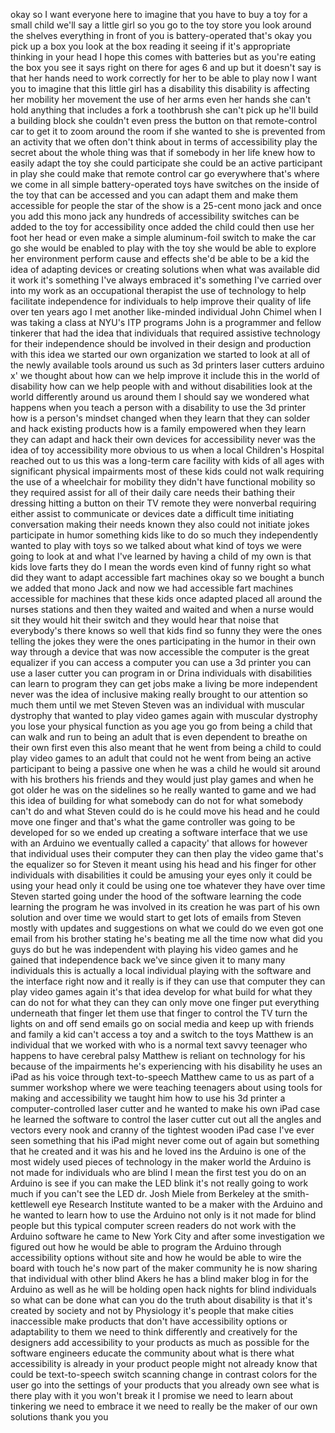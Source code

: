 
okay so I want everyone here to imagine
that you have to buy a toy for a small
child we&#39;ll say a little girl so you go
to the toy store you look around the
shelves everything in front of you is
battery-operated that&#39;s okay you pick up
a box you look at the box reading it
seeing if it&#39;s appropriate thinking in
your head I hope this comes with
batteries but as you&#39;re eating the box
you see it says right on there for ages
6 and up but it doesn&#39;t say is that her
hands need to work correctly for her to
be able to play now I want you to
imagine that this little girl has a
disability this disability is affecting
her mobility her movement the use of her
arms even her hands she can&#39;t hold
anything that includes a fork a
toothbrush she can&#39;t pick up he&#39;ll build
a building block she couldn&#39;t even press
the button on that remote-control car to
get it to zoom around the room if she
wanted to she is prevented from an
activity that we often don&#39;t think about
in terms of accessibility play the
secret about the whole thing was that if
somebody in her life knew how to easily
adapt the toy she could participate she
could be an active participant in play
she could make that remote control car
go everywhere that&#39;s where we come in
all simple battery-operated toys have
switches on the inside of the toy that
can be accessed and you can adapt them
and make them accessible for people the
star of the show is a 25-cent mono jack
and once you add this mono jack any
hundreds of accessibility switches can
be added to the toy for accessibility
once added the child could then use her
foot her head or even make a simple
aluminum-foil switch to make the car go
she would be enabled to play with the
toy she would be able to explore her
environment perform cause and effects
she&#39;d be able to be a kid the idea of
adapting devices or creating solutions
when what was available
did it work it&#39;s something I&#39;ve always
embraced it&#39;s something I&#39;ve carried
over into my work as an occupational
therapist the use of technology to help
facilitate independence for individuals
to help improve their quality of life
over ten years ago I met another
like-minded individual John Chimel when
I was taking a class at NYU&#39;s ITP
programs John is a programmer and fellow
tinkerer that had the idea that
individuals that required assistive
technology for their independence should
be involved in their design and
production with this idea we started our
own organization we started to look at
all of the newly available tools around
us such as 3d printers laser cutters
arduino x&#39; we thought about how can we
help improve it include this in the
world of disability how can we help
people with and without disabilities
look at the world differently around us
around them I should say we wondered
what happens when you teach a person
with a disability to use the 3d printer
how is a person&#39;s mindset changed when
they learn that they can solder and hack
existing products how is a family
empowered when they learn they can adapt
and hack their own devices for
accessibility never was the idea of toy
accessibility more obvious to us when a
local Children&#39;s Hospital reached out to
us this was a long-term care facility
with kids of all ages with significant
physical impairments most of these kids
could not walk requiring the use of a
wheelchair for mobility they didn&#39;t have
functional mobility so they required
assist
for all of their daily care needs their
bathing their dressing hitting a button
on their TV remote
they were nonverbal requiring either
assist to communicate or devices date a
difficult time initiating conversation
making their needs known they also could
not initiate jokes participate in humor
something kids like to do so much they
independently wanted to play with toys
so we talked about what kind of toys we
were going to look at and what I&#39;ve
learned by having a child of my own
is that kids love farts they do I mean
the words even kind of funny right so
what did they want to adapt accessible
fart machines okay so we bought a bunch
we added that mono Jack and now we had
accessible fart machines accessible for
machines that these kids once adapted
placed all around the nurses stations
and then they waited and waited and when
a nurse would sit they would hit their
switch and they would hear that noise
that everybody&#39;s there knows so well
that kids find so funny they were the
ones telling the jokes they were the
ones participating in the humor in their
own way through a device that was now
accessible the computer is the great
equalizer if you can access a computer
you can use a 3d printer you can use a
laser cutter you can program in or Drina
individuals with disabilities can learn
to program they can get jobs make a
living be more independent never was the
idea of inclusive making really brought
to our attention so much them until we
met Steven Steven was an individual with
muscular dystrophy that wanted to play
video games again with muscular
dystrophy you lose your physical
function as you age
you go from being a child that can walk
and run to being an adult that is even
dependent to breathe on their own first
even this also meant that he went from
being a child to could play video games
to an adult that could not he went from
being an active participant to being a
passive one when he was a child he would
sit around with his brothers his friends
and they would just play games and when
he got older he was on the sidelines so
he really wanted to game and we had this
idea of building for what somebody can
do not for what somebody can&#39;t do and
what Steven could do is he could move
his head and he could move one finger
and that&#39;s what the game controller was
going to be developed for so we ended up
creating a software interface that we
use with an Arduino we eventually called
a capacity&#39; that allows for however that
individual uses their computer they can
then play the video game that&#39;s the
equalizer so for Steven it meant using
his head and his finger for other
individuals with disabilities it could
be amusing your eyes only
it could be using your head only it
could be using one toe whatever they
have over time
Steven started going under the hood of
the software learning the code learning
the program he was involved in its
creation he was part of his own solution
and over time we would start to get lots
of emails from Steven mostly with
updates and suggestions on what we could
do we even got one email from his
brother stating he&#39;s beating me all the
time now what did you guys do but he was
independent with playing his video games
and he gained that independence back
we&#39;ve since given it to many many
individuals this is actually a local
individual playing with the software and
the interface right now and it really is
if they can use that computer they can
play video games again it&#39;s that idea
develop for what build for what they can
do not for what they can they can only
move one finger put everything
underneath that finger let them use that
finger to control the TV turn the lights
on and off send emails go on social
media and keep up with friends and
family a kid can&#39;t access a toy and a
switch to the toys
Matthew is an individual that we worked
with who is a normal text savvy teenager
who happens to have cerebral palsy
Matthew is reliant on technology for his
because of the impairments he&#39;s
experiencing with his disability he uses
an iPad as his voice through
text-to-speech Matthew came to us as
part of a summer workshop where we were
teaching teenagers about using tools for
making and accessibility we taught him
how to use his 3d printer a
computer-controlled laser cutter and he
wanted to make his own iPad case he
learned the software to control the
laser cutter cut out all the angles and
vectors every nook and cranny of the
tightest wooden iPad case I&#39;ve ever seen
something that his iPad might never come
out of again but something that he
created and it was his and he loved ins
the Arduino is one of the most widely
used pieces of technology in the maker
world the Arduino is not made for
individuals who are blind I mean the
first test you do on an Arduino is see
if you can make the LED blink it&#39;s not
really going to work much if you can&#39;t
see the LED dr. Josh Miele from Berkeley
at the smith-kettlewell eye Research
Institute wanted to be a maker with the
Arduino and he wanted to learn how to
use the Arduino not only is it not made
for blind people but this typical
computer screen readers do not work with
the Arduino software he came to New York
City and after some investigation we
figured out how he would be able to
program the Arduino through
accessibility options without site and
how he would be able to wire the board
with touch he&#39;s now part of the maker
community he is now sharing that
individual with other blind
Akers he has a blind maker blog in for
the Arduino as well as he will be
holding open hack nights for blind
individuals so what can be done what can
you do the truth about disability is
that it&#39;s created by society and not by
Physiology it&#39;s people that make cities
inaccessible make products that don&#39;t
have accessibility options or
adaptability to them we need to think
differently and creatively for the
designers add accessibility to your
products as much as possible for the
software engineers educate the community
about what is there what accessibility
is already in your product people might
not already know that could be
text-to-speech switch scanning change in
contrast colors for the user go into the
settings of your products that you
already own see what is there play with
it you won&#39;t break it I promise we need
to learn about tinkering we need to
embrace it we need to really be the
maker of our own solutions thank you
you
